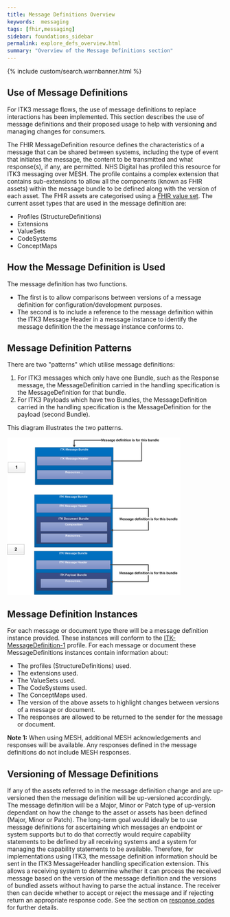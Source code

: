 ```yaml
---
title: Message Definitions Overview
keywords:  messaging
tags: [fhir,messaging]
sidebar: foundations_sidebar
permalink: explore_defs_overview.html
summary: "Overview of the Message Definitions section"
---
```


{% include custom/search.warnbanner.html %}

## Use of Message Definitions ##

For ITK3 message flows, the use of message definitions to replace interactions has been implemented. This section describes the use of message definitions and their proposed usage to help with versioning and managing changes for consumers.

The FHIR MessageDefinition resource defines the characteristics of a message that can be shared between systems, including the type of event that initiates the message, the content to be transmitted and what response(s), if any, are permitted. NHS Digital has profiled this resource for ITK3 messaging over MESH. The profile contains a complex extension that contains sub-extensions to allow all the components (known as FHIR assets) within the message bundle to be defined along with the version of each asset. The FHIR assets are categorised using a [FHIR value set](http://hl7.org/fhir/ValueSet/all-types). The current asset types that are used in the message definition are:

- Profiles (StructureDefinitions)
- Extensions
- ValueSets
- CodeSystems
- ConceptMaps

## How the Message Definition is Used ##

The message definition has two functions.

- The first is to allow comparisons between versions of a message definition for configuration/development  purposes.
- The second is to include a reference to the message definition within the ITK3 Message Header in a message instance to identify the message definition the the message instance conforms to. 
 
## Message Definition Patterns ## 
            
There are two "patterns" which utilise message definitions: 

1. For ITK3 messages which only have one Bundle, such as the Response message, the MessageDefinition carried in the handling specification is the MessageDefinition for that bundle. 
2. For ITK3 Payloads which have two Bundles, the MessageDefinition carried in the handling specification is the MessageDefinition for the payload (second Bundle).

This diagram illustrates the two patterns.

<img src="images/explore/message_def.png" style="width:80%;max-width: 80%;">  


## Message Definition Instances ##

For each message or document type there will be a message definition instance provided. These instances will conform to the [ITK-MessageDefinition-1](https://fhir.nhs.uk/STU3/StructureDefinition/ITK-MessageDefinition-1) profile. For each message or document these MessageDefinitions instances contain information about: 

- The profiles (StructureDefinitions) used.
- The extensions used.
- The ValueSets used.
- The CodeSystems used.
- The ConceptMaps used.
- The version of the above assets to highlight changes between versions of a message or document.
- The responses are allowed to be returned to the sender for the message or document.


**Note 1:** When using MESH, additional MESH acknowledgements and responses will be available.  Any responses defined in the message definitions do not include MESH responses.

## Versioning of Message Definitions ##

If any of the assets referred to in the message definition change and are up-versioned then the message definition will be up-versioned accordingly. The message definition will be a Major, Minor or Patch type of up-version dependant on how the change to the asset or assets has been defined (Major, Minor or Patch). 
The long-term goal would ideally be to use message definitions for ascertaining which messages an endpoint or system supports but to do that correctly would require capability statements to be defined by all receiving systems and a system for managing the capability statements to be available. Therefore, for implementations using ITK3, the message definition information should be sent in the ITK3 MessageHeader handling specification extension. This allows a receiving system to determine whether it can process the received message based on the version of the message definition and the versions of bundled assets without having to parse the actual instance. The receiver then can decide whether to accept or reject the message and if rejecting return an appropriate response code. See the section on [response codes](explore_response_codes.html) for further details.




